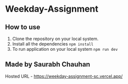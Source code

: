 # Weekday-Assignment

## How to use

1. Clone the repository on your local system.
2. Install all the dependencies `npm install`
3. To run application on your local system `npm run dev`

## Made by Saurabh Chauhan

Hosted URL - [](https://weekday-assignment-sc.vercel.app/)https://weekday-assignment-sc.vercel.app/
